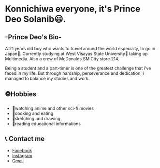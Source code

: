 # Konnichiwa everyone, it's Prince Deo Solanib:smiley:.
## **-Prince Deo's Bio-**
  A 21 years old boy who wants to travel around the world especially, to go in Japan:mount_fuji:. Currently studying  at West Visayas State University:school: taking up Multimedia. Also a crew of McDonalds SM City store 214.
  
  Being a student and a part-timer is one of the greatest challenge that i've faced in my life. But through hardship, perseverance and dedication, i managed to balance my studies and work.
  
  ## **:soccer:Hobbies** 
  - :movie_camera:watching anime and other sci-fi movies
  - :fries:cooking and eating
  - :pencil:sketching and drawing
  - :book:reading educational informations
  
 ## **:telephone_receiver: Contact me**
 - [Facebook](https://web.facebook.com/princedeo.solanib)
 - [Instagram](https://www.instagram.com/prince_tekumo/?hl=en)
 - [Gmail](https://mail.google.com/mail/u/3/#inbox)
